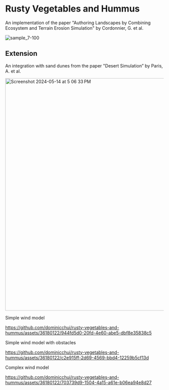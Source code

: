 # Rusty Vegetables and Hummus
An implementation of the paper "Authoring Landscapes by Combining Ecosystem and Terrain Erosion Simulation" by Cordonnier, G. et al.

![sample_7-100](https://github.com/dominicchui/rusty-vegetables-and-hummus/assets/36180122/531e4994-6379-4231-9daa-66e16de6d833)



## Extension
An integration with sand dunes from the paper "Desert Simulation” by Paris, A. et al.

<img width="739" alt="Screenshot 2024-05-14 at 5 06 33 PM" src="https://github.com/dominicchui/rusty-vegetables-and-hummus/assets/36180122/a99d6f0a-9051-498b-b653-f1ece4e5aeb8">

Simple wind model

https://github.com/dominicchui/rusty-vegetables-and-hummus/assets/36180122/944fd5d0-20fd-4e60-abe5-dbf8e35838c5

Simple wind model with obstacles

https://github.com/dominicchui/rusty-vegetables-and-hummus/assets/36180122/c2e915ff-2d69-4569-bbd4-12259b5cf13d

Complex wind model

https://github.com/dominicchui/rusty-vegetables-and-hummus/assets/36180122/703739d9-1504-4a15-a61e-b06ea94e8d27


